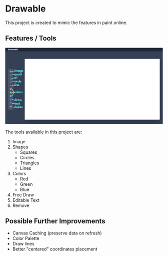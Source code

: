 # Drawable

This project is created to mimic the features in paint online.

## Features / Tools

![Features Demo](https://github.com/eunicocornelius/drawable/blob/main/public/demo/features.png?raw=true)

The tools available in this project are:

1. Image
1. Shapes
   - Squares
   - Circles
   - Triangles
   - Lines
1. Colors
   - Red
   - Green
   - Blue
1. Free Draw
1. Editable Text
1. Remove

## Possible Further Improvements

- Canvas Caching (preserve data on refresh)
- Color Palette
- Draw lines
- Better "centered" coordinates placement
